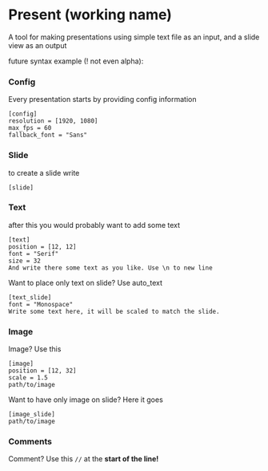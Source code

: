 # Present (working name)

A tool for making presentations using simple text file as an input, and a slide view as an output

future syntax example (! not even alpha):

### Config

Every presentation starts by providing config information
```
[config]
resolution = [1920, 1080]
max_fps = 60
fallback_font = "Sans"
```

### Slide

to create a slide write

```
[slide]
```

### Text

after this you would probably want to add some text

```
[text]
position = [12, 12]
font = "Serif"
size = 32
And write there some text as you like. Use \n to new line
```

Want to place only text on slide? Use auto_text

```
[text_slide]
font = "Monospace"
Write some text here, it will be scaled to match the slide.
```

### Image

Image? Use this

```
[image]
position = [12, 32]
scale = 1.5
path/to/image
```

Want to have only image on slide? Here it goes

```
[image_slide]
path/to/image
```

### Comments

Comment? Use this ```//``` at the **start of the line!**